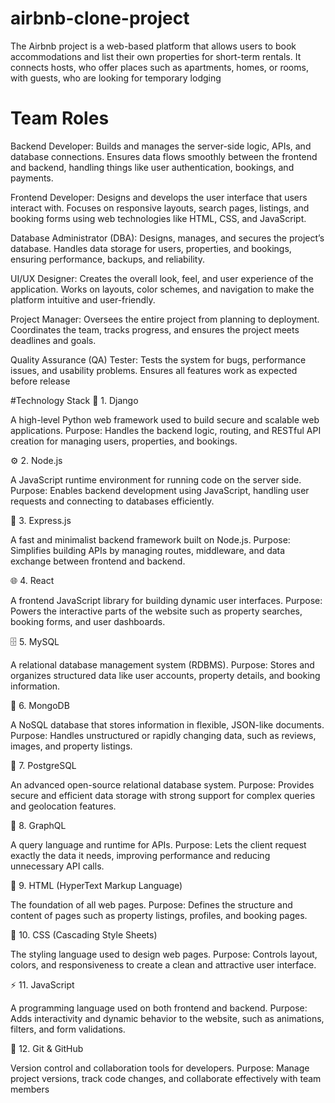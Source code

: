 # airbnb-clone-project
The Airbnb project is a web-based platform that allows users to book accommodations and list their own properties for short-term rentals. It connects hosts, who offer places such as apartments, homes, or rooms, with guests, who are looking for temporary lodging

# Team Roles
Backend Developer:
Builds and manages the server-side logic, APIs, and database connections. Ensures data flows smoothly between the frontend and backend, handling things like user authentication, bookings, and payments.

Frontend Developer:
Designs and develops the user interface that users interact with. Focuses on responsive layouts, search pages, listings, and booking forms using web technologies like HTML, CSS, and JavaScript.

Database Administrator (DBA):
Designs, manages, and secures the project’s database. Handles data storage for users, properties, and bookings, ensuring performance, backups, and reliability.

UI/UX Designer:
Creates the overall look, feel, and user experience of the application. Works on layouts, color schemes, and navigation to make the platform intuitive and user-friendly.

Project Manager:
Oversees the entire project from planning to deployment. Coordinates the team, tracks progress, and ensures the project meets deadlines and goals.

Quality Assurance (QA) Tester:
Tests the system for bugs, performance issues, and usability problems. Ensures all features work as expected before release

#Technology Stack
🧠 1. Django

A high-level Python web framework used to build secure and scalable web applications.
Purpose: Handles the backend logic, routing, and RESTful API creation for managing users, properties, and bookings.

⚙️ 2. Node.js

A JavaScript runtime environment for running code on the server side.
Purpose: Enables backend development using JavaScript, handling user requests and connecting to databases efficiently.

🔄 3. Express.js

A fast and minimalist backend framework built on Node.js.
Purpose: Simplifies building APIs by managing routes, middleware, and data exchange between frontend and backend.

🌐 4. React

A frontend JavaScript library for building dynamic user interfaces.
Purpose: Powers the interactive parts of the website such as property searches, booking forms, and user dashboards.

🗄️ 5. MySQL

A relational database management system (RDBMS).
Purpose: Stores and organizes structured data like user accounts, property details, and booking information.

🧩 6. MongoDB

A NoSQL database that stores information in flexible, JSON-like documents.
Purpose: Handles unstructured or rapidly changing data, such as reviews, images, and property listings.

🧰 7. PostgreSQL

An advanced open-source relational database system.
Purpose: Provides secure and efficient data storage with strong support for complex queries and geolocation features.

🔌 8. GraphQL

A query language and runtime for APIs.
Purpose: Lets the client request exactly the data it needs, improving performance and reducing unnecessary API calls.

🧾 9. HTML (HyperText Markup Language)

The foundation of all web pages.
Purpose: Defines the structure and content of pages such as property listings, profiles, and booking pages.

🎨 10. CSS (Cascading Style Sheets)

The styling language used to design web pages.
Purpose: Controls layout, colors, and responsiveness to create a clean and attractive user interface.

⚡ 11. JavaScript

A programming language used on both frontend and backend.
Purpose: Adds interactivity and dynamic behavior to the website, such as animations, filters, and form validations.

🔐 12. Git & GitHub

Version control and collaboration tools for developers.
Purpose: Manage project versions, track code changes, and collaborate effectively with team members
